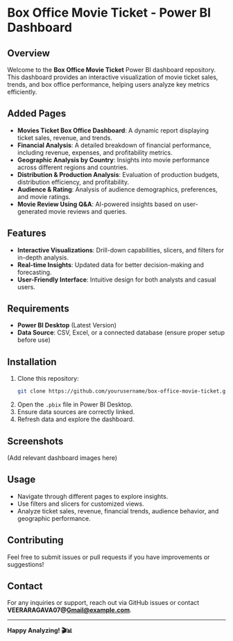 # Box Office Movie Ticket - Power BI Dashboard

## Overview
Welcome to the **Box Office Movie Ticket** Power BI dashboard repository. This dashboard provides an interactive visualization of movie ticket sales, trends, and box office performance, helping users analyze key metrics efficiently.

## Added Pages
- **Movies Ticket Box Office Dashboard**: A dynamic report displaying ticket sales, revenue, and trends.
- **Financial Analysis**: A detailed breakdown of financial performance, including revenue, expenses, and profitability metrics.
- **Geographic Analysis by Country**: Insights into movie performance across different regions and countries.
- **Distribution & Production Analysis**: Evaluation of production budgets, distribution efficiency, and profitability.
- **Audience & Rating**: Analysis of audience demographics, preferences, and movie ratings.
- **Movie Review Using Q&A**: AI-powered insights based on user-generated movie reviews and queries.

## Features
- **Interactive Visualizations**: Drill-down capabilities, slicers, and filters for in-depth analysis.
- **Real-time Insights**: Updated data for better decision-making and forecasting.
- **User-Friendly Interface**: Intuitive design for both analysts and casual users.

## Requirements
- **Power BI Desktop** (Latest Version)
- **Data Source**: CSV, Excel, or a connected database (ensure proper setup before use)

## Installation
1. Clone this repository:
   ```sh
   git clone https://github.com/yourusername/box-office-movie-ticket.git
   ```
2. Open the `.pbix` file in Power BI Desktop.
3. Ensure data sources are correctly linked.
4. Refresh data and explore the dashboard.

## Screenshots
(Add relevant dashboard images here)

## Usage
- Navigate through different pages to explore insights.
- Use filters and slicers for customized views.
- Analyze ticket sales, revenue, financial trends, audience behavior, and geographic performance.

## Contributing
Feel free to submit issues or pull requests if you have improvements or suggestions!


## Contact
For any inquiries or support, reach out via GitHub issues or contact **VEERARAGAVA07@Gmail@example.com**.

---
**Happy Analyzing! 🎬📊**
